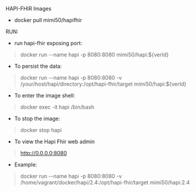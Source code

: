 HAPI-FHIR Images

* docker pull mimi50/hapifhir


RUN:

* run hapi-fhir exposing port:
> docker run --name hapi  -p 8080:8080 mimi50/hapi:${verId} 

* To persist the data:
> docker run --name hapi  -p 8080:8080 -v /your/host/hapi/directory:/opt/hapi-fhir/target mimi50/hapi:${verId} 

* To enter the image shell:
> docker exec -it  hapi /bin/bash

* To stop the image:
> docker stop hapi

* To view the Hapi Fhir web admin
> http://0.0.0.0:8080

* Example:
> docker run --name hapi -p 8080:8080 -v /home/vagrant/docker/hapi/2.4:/opt/hapi-fhir/target mimi50/hapi:2.4
